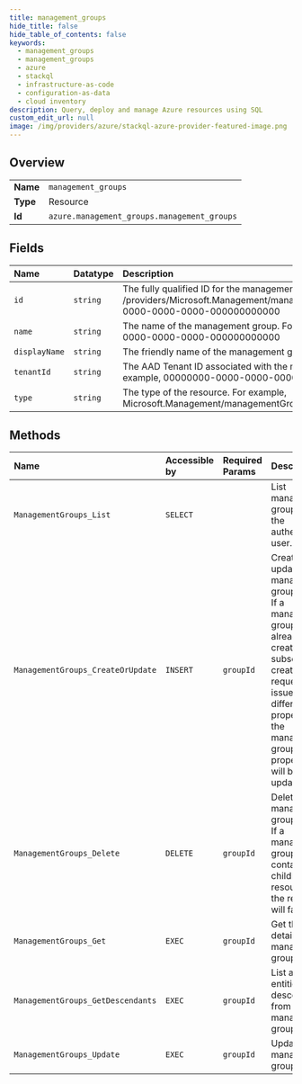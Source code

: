 ```yaml
---
title: management_groups
hide_title: false
hide_table_of_contents: false
keywords:
  - management_groups
  - management_groups
  - azure    
  - stackql
  - infrastructure-as-code
  - configuration-as-data
  - cloud inventory
description: Query, deploy and manage Azure resources using SQL
custom_edit_url: null
image: /img/providers/azure/stackql-azure-provider-featured-image.png
---
```

  
    

## Overview
<table><tbody>
<tr><td><b>Name</b></td><td><code>management_groups</code></td></tr>
<tr><td><b>Type</b></td><td>Resource</td></tr>
<tr><td><b>Id</b></td><td><code>azure.management_groups.management_groups</code></td></tr>
</tbody></table>

## Fields
| Name | Datatype | Description |
|:-----|:---------|:------------|
| `id` | `string` | The fully qualified ID for the management group.  For example, /providers/Microsoft.Management/managementGroups/0000000-0000-0000-0000-000000000000 |
| `name` | `string` | The name of the management group. For example, 00000000-0000-0000-0000-000000000000 |
| `displayName` | `string` | The friendly name of the management group. |
| `tenantId` | `string` | The AAD Tenant ID associated with the management group. For example, 00000000-0000-0000-0000-000000000000 |
| `type` | `string` | The type of the resource. For example, Microsoft.Management/managementGroups |
## Methods
| Name | Accessible by | Required Params | Description |
|:-----|:--------------|:----------------|:------------|
| `ManagementGroups_List` | `SELECT` |  | List management groups for the authenticated user.<br /> |
| `ManagementGroups_CreateOrUpdate` | `INSERT` | `groupId` | Create or update a management group.<br />If a management group is already created and a subsequent create request is issued with different properties, the management group properties will be updated.<br /> |
| `ManagementGroups_Delete` | `DELETE` | `groupId` | Delete management group.<br />If a management group contains child resources, the request will fail.<br /> |
| `ManagementGroups_Get` | `EXEC` | `groupId` | Get the details of the management group.<br /> |
| `ManagementGroups_GetDescendants` | `EXEC` | `groupId` | List all entities that descend from a management group.<br /> |
| `ManagementGroups_Update` | `EXEC` | `groupId` | Update a management group.<br /> |
